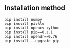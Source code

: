 ## Installation method
```
pip install numpy
pip install pickle
pip install opencv-python
pip install pip==8.1.1
pip install opendr==0.76
pip install --upgrade pip
```
